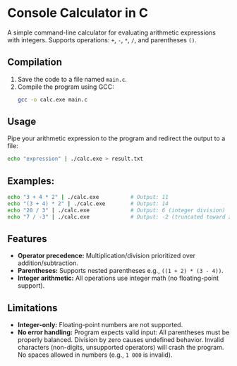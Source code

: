# Console Calculator in C

A simple command-line calculator for evaluating arithmetic expressions with integers. Supports operations: `+`, `-`, `*`, `/`, and parentheses `()`.

## Compilation

1. Save the code to a file named `main.c`.
2. Compile the program using GCC:
   ```bash
   gcc -o calc.exe main.c
    ```
## Usage

Pipe your arithmetic expression to the program and redirect the output to a file:
```bash
echo "expression" | ./calc.exe > result.txt
```
## Examples:

```bash
echo "3 + 4 * 2" | ./calc.exe          # Output: 11
echo "(3 + 4) * 2" | ./calc.exe        # Output: 14
echo "20 / 3" | ./calc.exe             # Output: 6 (integer division)
echo "7 / -3" | ./calc.exe             # Output: -2 (truncated toward zero)
```
## Features

- **Operator precedence:** Multiplication/division prioritized over addition/subtraction.
- **Parentheses:** Supports nested parentheses e.g., `((1 + 2) * (3 - 4))`.
- **Integer arithmetic:** All operations use integer math (no floating-point support).

## Limitations

- **Integer-only:** Floating-point numbers are not supported.
- **No error handling:** Program expects valid input:
        All parentheses must be properly balanced.
        Division by zero causes undefined behavior.
        Invalid characters (non-digits, unsupported operators) will crash the program.
        No spaces allowed in numbers (e.g., `1 000` is invalid).
